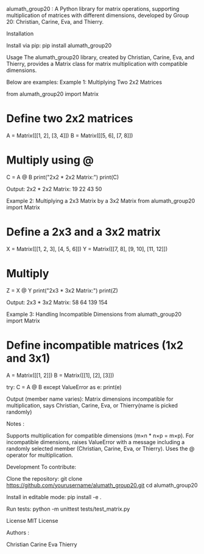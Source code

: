 alumath_group20 :
A Python library for matrix operations, supporting multiplication of matrices with different dimensions, developed by Group 20: Christian, Carine, Eva, and Thierry.

Installation

Install via pip:
pip install alumath_group20

Usage
The alumath_group20 library, created by Christian, Carine, Eva, and Thierry, provides a Matrix class for matrix multiplication with compatible dimensions. 

Below are examples:
Example 1: Multiplying Two 2x2 Matrices

from alumath_group20 import Matrix

# Define two 2x2 matrices
A = Matrix([[1, 2], [3, 4]])
B = Matrix([[5, 6], [7, 8]])

# Multiply using @
C = A @ B
print("2x2 * 2x2 Matrix:")
print(C)

Output:
2x2 * 2x2 Matrix:
19 22
43 50

Example 2: Multiplying a 2x3 Matrix by a 3x2 Matrix
from alumath_group20 import Matrix

# Define a 2x3 and a 3x2 matrix
X = Matrix([[1, 2, 3], [4, 5, 6]])
Y = Matrix([[7, 8], [9, 10], [11, 12]])

# Multiply
Z = X @ Y
print("2x3 * 3x2 Matrix:")
print(Z)

Output:
2x3 * 3x2 Matrix:
58 64
139 154

Example 3: Handling Incompatible Dimensions
from alumath_group20 import Matrix

# Define incompatible matrices (1x2 and 3x1)
A = Matrix([[1, 2]])
B = Matrix([[1], [2], [3]])

try:
    C = A @ B
except ValueError as e:
    print(e)

Output (member name varies):
Matrix dimensions incompatible for multiplication, says Christian, Carine, Eva, or Thierry(name is picked randomly)

Notes :

Supports multiplication for compatible dimensions (m×n * n×p = m×p).
For incompatible dimensions, raises ValueError with a message including a randomly selected member (Christian, Carine, Eva, or Thierry).
Uses the @ operator for multiplication.

Development
To contribute:

Clone the repository:
git clone https://github.com/yourusername/alumath_group20.git
cd alumath_group20


Install in editable mode:
pip install -e .


Run tests:
python -m unittest tests/test_matrix.py



License
MIT License


Authors :

Christian
Carine
Eva
Thierry
